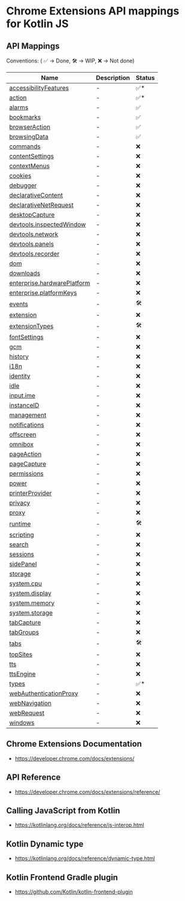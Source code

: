 # Chrome Extensions API mappings for Kotlin JS

## API Mappings

Conventions: ( ✅ -> Done, 🛠️ -> WIP, ❌ -> Not done)

| Name | Description | Status |
| ---- | ----------- |--|
| [accessibilityFeatures](https://developer.chrome.com/docs/extensions/reference/accessibilityFeatures/) | - | ✅* |
| [action](https://developer.chrome.com/docs/extensions/reference/action/) | - | ✅️* |
| [alarms](https://developer.chrome.com/docs/extensions/reference/alarms/) | - | ✅|
| [bookmarks](https://developer.chrome.com/docs/extensions/reference/bookmarks/) | - | ✅|
| [browserAction](https://developer.chrome.com/docs/extensions/reference/browserAction/) | - | ✅|
| [browsingData](https://developer.chrome.com/docs/extensions/reference/browsingData/) | - | ✅|
| [commands](https://developer.chrome.com/docs/extensions/reference/commands/) | - | ❌ |
| [contentSettings](https://developer.chrome.com/docs/extensions/reference/contentSettings/) | - | ❌ |
| [contextMenus](https://developer.chrome.com/docs/extensions/reference/contextMenus/) | - | ❌ |
| [cookies](https://developer.chrome.com/docs/extensions/reference/cookies/) | - | ❌ |
| [debugger](https://developer.chrome.com/docs/extensions/reference/debugger/) | - | ❌ |
| [declarativeContent](https://developer.chrome.com/docs/extensions/reference/declarativeContent/) | - | ❌ |
| [declarativeNetRequest](https://developer.chrome.com/docs/extensions/reference/declarativeNetRequest/) | - | ❌ |
| [desktopCapture](https://developer.chrome.com/docs/extensions/reference/desktopCapture/) | - | ❌ |
| [devtools.inspectedWindow](https://developer.chrome.com/docs/extensions/reference/devtools_inspectedWindow/) | - | ❌ |
| [devtools.network](https://developer.chrome.com/docs/extensions/reference/devtools_network/) | - | ❌ |
| [devtools.panels](https://developer.chrome.com/docs/extensions/reference/devtools_panels/) | - | ❌ |
| [devtools.recorder](https://developer.chrome.com/docs/extensions/reference/devtools_recorder/) | - | ❌ |
| [dom](https://developer.chrome.com/docs/extensions/reference/dom/) | - | ❌ |
| [downloads](https://developer.chrome.com/docs/extensions/reference/downloads/) | - | ❌ |
| [enterprise.hardwarePlatform](https://developer.chrome.com/docs/extensions/reference/enterprise_hardwarePlatform/) | - | ❌ |
| [enterprise.platformKeys](https://developer.chrome.com/docs/extensions/reference/enterprise_platformKeys/) | - | ❌ |
| [events](https://developer.chrome.com/docs/extensions/reference/events/) | - | 🛠️ |
| [extension](https://developer.chrome.com/docs/extensions/reference/extension/) | - | ❌ |
| [extensionTypes](https://developer.chrome.com/docs/extensions/reference/extensionTypes/) | - | 🛠 |
| [fontSettings](https://developer.chrome.com/docs/extensions/reference/fontSettings/) | - | ❌ |
| [gcm](https://developer.chrome.com/docs/extensions/reference/gcm/) | - | ❌ |
| [history](https://developer.chrome.com/docs/extensions/reference/history/) | - | ❌ |
| [i18n](https://developer.chrome.com/docs/extensions/reference/i18n/) | - | ❌ |
| [identity](https://developer.chrome.com/docs/extensions/reference/identity/) | - | ❌ |
| [idle](https://developer.chrome.com/docs/extensions/reference/idle/) | - | ❌ |
| [input.ime](https://developer.chrome.com/docs/extensions/reference/input_ime/) | - | ❌ |
| [instanceID](https://developer.chrome.com/docs/extensions/reference/instanceID/) | - | ❌ |
| [management](https://developer.chrome.com/docs/extensions/reference/management/) | - | ❌ |
| [notifications](https://developer.chrome.com/docs/extensions/reference/notifications/) | - | ❌ |
| [offscreen](https://developer.chrome.com/docs/extensions/reference/offscreen/) | - | ❌ |
| [omnibox](https://developer.chrome.com/docs/extensions/reference/omnibox/) | - | ❌ |
| [pageAction](https://developer.chrome.com/docs/extensions/reference/pageAction/) | - | ❌ |
| [pageCapture](https://developer.chrome.com/docs/extensions/reference/pageCapture/) | - | ❌ |
| [permissions](https://developer.chrome.com/docs/extensions/reference/permissions/) | - | ❌ |
| [power](https://developer.chrome.com/docs/extensions/reference/power/) | - | ❌ |
| [printerProvider](https://developer.chrome.com/docs/extensions/reference/printerProvider/) | - | ❌ |
| [privacy](https://developer.chrome.com/docs/extensions/reference/privacy/) | - | ❌ |
| [proxy](https://developer.chrome.com/docs/extensions/reference/proxy/) | - | ❌ |
| [runtime](https://developer.chrome.com/docs/extensions/reference/runtime/) | - | 🛠 |
| [scripting](https://developer.chrome.com/docs/extensions/reference/scripting/) | - | ❌ |
| [search](https://developer.chrome.com/docs/extensions/reference/search/) | - | ❌ |
| [sessions](https://developer.chrome.com/docs/extensions/reference/sessions/) | - | ❌ |
| [sidePanel](https://developer.chrome.com/docs/extensions/reference/sidePanel/) | - | ❌ |
| [storage](https://developer.chrome.com/docs/extensions/reference/storage/) | - | ❌ |
| [system.cpu](https://developer.chrome.com/docs/extensions/reference/system_cpu/) | - | ❌ |
| [system.display](https://developer.chrome.com/docs/extensions/reference/system_display/) | - | ❌ |
| [system.memory](https://developer.chrome.com/docs/extensions/reference/system_memory/) | - | ❌ |
| [system.storage](https://developer.chrome.com/docs/extensions/reference/system_storage/) | - | ❌ |
| [tabCapture](https://developer.chrome.com/docs/extensions/reference/tabCapture/) | - | ❌ |
| [tabGroups](https://developer.chrome.com/docs/extensions/reference/tabGroups/) | - | ❌ |
| [tabs](https://developer.chrome.com/docs/extensions/reference/tabs/) | - | 🛠 |
| [topSites](https://developer.chrome.com/docs/extensions/reference/topSites/) | - | ❌ |
| [tts](https://developer.chrome.com/docs/extensions/reference/tts/) | - | ❌ |
| [ttsEngine](https://developer.chrome.com/docs/extensions/reference/ttsEngine/) | - | ❌ |
| [types](https://developer.chrome.com/docs/extensions/reference/types/) | - | ✅️* |
| [webAuthenticationProxy](https://developer.chrome.com/docs/extensions/reference/webAuthenticationProxy/) | - | ❌ |
| [webNavigation](https://developer.chrome.com/docs/extensions/reference/webNavigation/) | - | ❌ |
| [webRequest](https://developer.chrome.com/docs/extensions/reference/webRequest/) | - | ❌ |
| [windows](https://developer.chrome.com/docs/extensions/reference/windows/) | - | ❌ |


## Chrome Extensions Documentation

- https://developer.chrome.com/docs/extensions/

## API Reference

- https://developer.chrome.com/docs/extensions/reference/

## Calling JavaScript from Kotlin

- https://kotlinlang.org/docs/reference/js-interop.html

## Kotlin Dynamic type

- https://kotlinlang.org/docs/reference/dynamic-type.html

## Kotlin Frontend Gradle plugin

- https://github.com/Kotlin/kotlin-frontend-plugin
